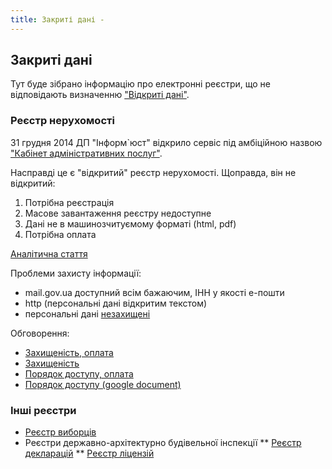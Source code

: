 ```yaml
---
title: Закриті дані - 
---
```


## Закриті дані

Тут буде зібрано інформацію про електронні реєстри, що не відповідають визначенню ["Відкриті дані"](open-data.html).

### Реєстр нерухомості

31 грудня 2014 ДП "Інформ`юст" відкрило сервіс під амбіційною назвою ["Кабінет адміністративних послуг"](http://kap.minjust.gov.ua/).

Насправді це є "відкритий" реєстр нерухомості. Щоправда, він не відкритий:

1. Потрібна реєстрація
2. Масове завантаження реєстру недоступне
3. Дані не в машинозчитуємому форматі (html, pdf)
4. Потрібна оплата

[Аналітична стаття](http://www.pravda.com.ua/columns/2015/01/5/7054208/)

Проблеми захисту інформації:

* mail.gov.ua доступний всім бажаючим, ІНН у якості е-пошти
* http (персональні дані відкритим текстом)
* персональні дані [незахищені](http://rrp.kap.minjust.gov.ua/uploads/pdf/r381.pdf)

Обговорення:

* [Захищеність, оплата](https://www.facebook.com/peterodua/posts/795995267136134)
* [Захищеність](https://www.facebook.com/groups/eIDAS.UA/permalink/1591446324423189/)
* [Порядок доступу, оплата](https://www.facebook.com/groups/eIDAS.UA/permalink/1579791322255356/)
* [Порядок доступу (google document)](https://docs.google.com/document/d/1d6y7Hae31-h5EPMyMyCoUWDZ6PEgwjjOsORmDLa-fUQ/edit)

### Інші реєстри

* [Реєстр виборців](https://www.drv.gov.ua)
* Реєстри державно-архітектурно будівельної інспекції
** [Реєстр декларацій](http://dabi.gov.ua/declarate/list.php?areg=00)
** [Реєстр ліцензій](http://dabi.gov.ua/license/list.php)
